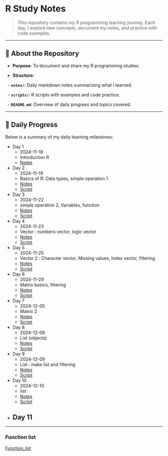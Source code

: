 # **R Study Notes**  

> This repository contains my R programming learning journey. Each day, I explore new concepts, document my notes, and practice with code examples.

  

---

  

## 📘 **About the Repository**

- **Purpose**: To document and share my R programming studies.

- **Structure**: 

  - **`notes/`**: Daily markdown notes summarizing what I learned.

  - **`scripts/`**: R scripts with examples and code practice.

  - **`README.md`**: Overview of daily progress and topics covered.

  

---

## 📅 **Daily Progress**

Below is a summary of my daily learning milestones:

- Day 1
	- 2024-11-18
	- Introduction R
	- [Notes](programming/R/R_study/notes/Day1.md)
- Day 2
	- 2024-11-19
	- Basics of R: Data types, simple operation 1
	- [Notes](notes/Day2.md)
	- [Script](scrips/day2.R)
- Day 3
	- 2024-11-22
	- simple operation 2, Variables, function
	- [Notes](notes/Day3.md)
	- [Script](scripts/day3.R)
- Day 4
	- 2024-11-23
	- Vector : numbers vector, logic vector
	- [Notes](notes/Day4.md)
	- [Script](scripts/day4.R)
- Day 5
	- 2024-11-25
	- Vector 2 : Character vector, Missing values, Index vector, filtering
	- [Notes](notes/Day5.md)
	- [Script](scripts/day5.R)
- Day 6
	- 2024-11-29
	- Matrix basics, filtering
	- [Notes](notes/Day6.md) 
	- [Script](scripts/day6.R)
- Day 7
	- 2024-12-05
	- Matrix 2
	- [Notes](notes/Day7.md)
	- [Script](scripts/day7.R)
- Day 8
	- 2024-12-06
	- List (objects)
	- [Notes](notes/Day8.md)
	- [Script](scripts/day8.R)
- Day 9
	- 2024-12-09
	- List : make list and filtering
	- [Notes](notes/Day9.md)
	- [Script](scripts/day9.R)
- Day 10
	- 2024-12-10
	- list
	- [Notes](notes/Day10.md)
	- [Script](scripts/day10.R)
- Day 11
	- 
---

### **Function list**
[Function_list](notes/Function%20list.md)
